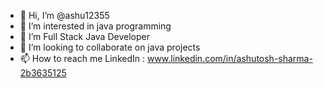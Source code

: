 - 👋 Hi, I’m @ashu12355
- 👀 I’m interested in java programming
- 🌱 I’m Full Stack Java Developer
- 💞️ I’m looking to collaborate on java projects
- 📫 How to reach me LinkedIn : www.linkedin.com/in/ashutosh-sharma-2b3635125

<!---
ashu12355/ashu12355 is a ✨ special ✨ repository because its `README.md` (this file) appears on your GitHub profile.
You can click the Preview link to take a look at your changes.
--->
